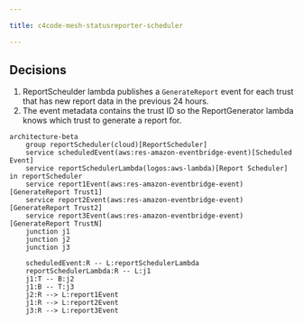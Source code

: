 ```yaml
---

title: c4code-mesh-statusreporter-scheduler

---
```


## Decisions

1. ReportScheulder lambda publishes a `GenerateReport` event for each trust that has new report data in the previous 24 hours.
2. The event metadata contains the trust ID so the ReportGenerator lambda knows which trust to generate a report for.

```mermaid
architecture-beta
    group reportScheduler(cloud)[ReportScheduler]
    service scheduledEvent(aws:res-amazon-eventbridge-event)[Scheduled Event]
    service reportSchedulerLambda(logos:aws-lambda)[Report Scheduler] in reportScheduler
    service report1Event(aws:res-amazon-eventbridge-event)[GenerateReport Trust1]
    service report2Event(aws:res-amazon-eventbridge-event)[GenerateReport Trust2]
    service report3Event(aws:res-amazon-eventbridge-event)[GenerateReport TrustN]
    junction j1
    junction j2
    junction j3

    scheduledEvent:R -- L:reportSchedulerLambda
    reportSchedulerLambda:R -- L:j1
    j1:T -- B:j2
    j1:B -- T:j3
    j2:R --> L:report1Event
    j1:R --> L:report2Event
    j3:R --> L:report3Event
```

